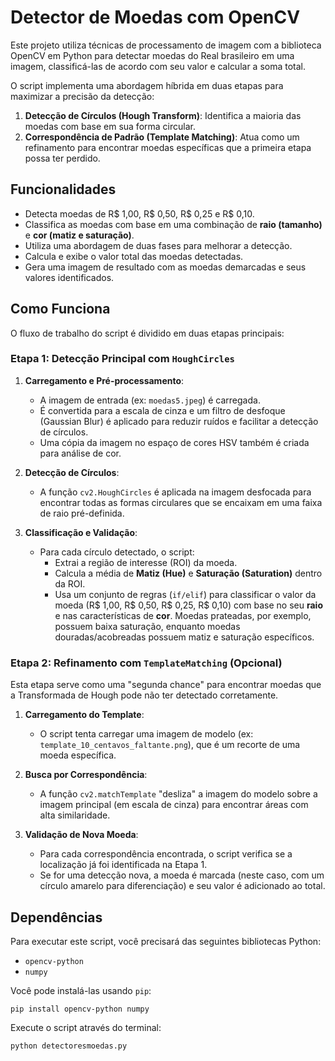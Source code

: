 # Detector de Moedas com OpenCV

Este projeto utiliza técnicas de processamento de imagem com a biblioteca OpenCV em Python para detectar moedas do Real brasileiro em uma imagem, classificá-las de acordo com seu valor e calcular a soma total.

O script implementa uma abordagem híbrida em duas etapas para maximizar a precisão da detecção:
1.  **Detecção de Círculos (Hough Transform)**: Identifica a maioria das moedas com base em sua forma circular.
2.  **Correspondência de Padrão (Template Matching)**: Atua como um refinamento para encontrar moedas específicas que a primeira etapa possa ter perdido.

## Funcionalidades

-   Detecta moedas de R$ 1,00, R$ 0,50, R$ 0,25 e R$ 0,10.
-   Classifica as moedas com base em uma combinação de **raio (tamanho)** e **cor (matiz e saturação)**.
-   Utiliza uma abordagem de duas fases para melhorar a detecção.
-   Calcula e exibe o valor total das moedas detectadas.
-   Gera uma imagem de resultado com as moedas demarcadas e seus valores identificados.

## Como Funciona

O fluxo de trabalho do script é dividido em duas etapas principais:

### Etapa 1: Detecção Principal com `HoughCircles`

1.  **Carregamento e Pré-processamento**:
    -   A imagem de entrada (ex: `moedas5.jpeg`) é carregada.
    -   É convertida para a escala de cinza e um filtro de desfoque (Gaussian Blur) é aplicado para reduzir ruídos e facilitar a detecção de círculos.
    -   Uma cópia da imagem no espaço de cores HSV também é criada para análise de cor.

2.  **Detecção de Círculos**:
    -   A função `cv2.HoughCircles` é aplicada na imagem desfocada para encontrar todas as formas circulares que se encaixam em uma faixa de raio pré-definida.

3.  **Classificação e Validação**:
    -   Para cada círculo detectado, o script:
        -   Extrai a região de interesse (ROI) da moeda.
        -   Calcula a média de **Matiz (Hue)** e **Saturação (Saturation)** dentro da ROI.
        -   Usa um conjunto de regras (`if/elif`) para classificar o valor da moeda (R$ 1,00, R$ 0,50, R$ 0,25, R$ 0,10) com base no seu **raio** e nas características de **cor**. Moedas prateadas, por exemplo, possuem baixa saturação, enquanto moedas douradas/acobreadas possuem matiz e saturação específicos.

### Etapa 2: Refinamento com `TemplateMatching` (Opcional)

Esta etapa serve como uma "segunda chance" para encontrar moedas que a Transformada de Hough pode não ter detectado corretamente.

1.  **Carregamento do Template**:
    -   O script tenta carregar uma imagem de modelo (ex: `template_10_centavos_faltante.png`), que é um recorte de uma moeda específica.

2.  **Busca por Correspondência**:
    -   A função `cv2.matchTemplate` "desliza" a imagem do modelo sobre a imagem principal (em escala de cinza) para encontrar áreas com alta similaridade.

3.  **Validação de Nova Moeda**:
    -   Para cada correspondência encontrada, o script verifica se a localização já foi identificada na Etapa 1.
    -   Se for uma detecção nova, a moeda é marcada (neste caso, com um círculo amarelo para diferenciação) e seu valor é adicionado ao total.

## Dependências

Para executar este script, você precisará das seguintes bibliotecas Python:

-   `opencv-python`
-   `numpy`

Você pode instalá-las usando `pip`:

`pip install opencv-python numpy`

Execute o script através do terminal:

`python detectoresmoedas.py`

